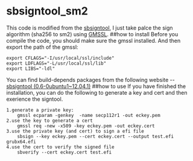 # sbsigntool_sm2
This code is modified from the [sbsigntool](https://github.com/wmarone/sbsigntool), I just take palce the sign algorithm (sha256 to sm2) using [GMSSL](http://gmssl.org/).
##how to install
Before you compile the code, you should make sure the gmssl installed. And then export the path of the gmssl:
```
export CFLAGS="-I/usr/local/ssl/include"
export LDFLAGS="-L/usr/local/ssl/lib"
export LIBS="-ldl"
```
You can find build-depends packages from the following website --[sbsigntool (0.6-0ubuntu1~12.04.1)](http://packages.ubuntu.com/zh-cn/source/precise/sbsigntool)
##how to use
If you have finished the installation, you can do the following to generate a key and cert and then exerience the signtool.

	1.generate a private key:
		gmssl ecparam -genkey  -name secp112r1 -out eckey.pem
	2.use the key to generate a cert
		gmssl req -new -x509 -key eckey.pem -out eckey.cert
	3.use the private key (and cert) to sign a efi file
		sbsign --key eckey.pem --cert eckey.cert --output test.efi grubx64.efi
	4.use the cert to verify the signed file
		sbverify --cert eckey.cert test.efi

